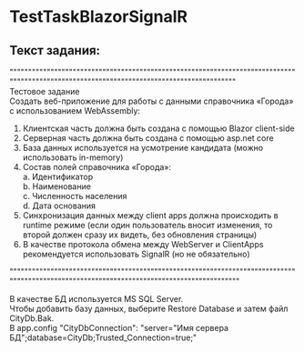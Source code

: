 # TestTaskBlazorSignalR

## Текст задания: 
""""""""""""""""""""""""""""""""""""""""""""""""""""""""""""""""""""""""""""""""""""""""""""""""""""""""""""""""""""""""""""""""""""""""""  
Тестовое задание  
Создать веб-приложение для работы с данными справочника «Города» c использованием
WebAssembly:  
1. Клиентская часть должна быть создана с помощью Blazor client-side  
2. Серверная часть должна быть создана с помощью asp.net core  
3. База данных используется на усмотрение кандидата (можно использовать in-memory)
4. Состав полей справочника «Города»:  
a. Идентификатор  
b. Наименование  
c. Численность населения  
d. Дата основания  
5. Синхронизация данных между client apps должна происходить в runtime режиме (если
один пользователь вносит изменения, то второй должен сразу их видеть, без обновления
страницы)  
6. В качестве протокола обмена между WebServer и ClientApps рекомендуется использовать
SignalR (но не обязательно)  

""""""""""""""""""""""""""""""""""""""""""""""""""""""""""""""""""""""""""""""""""""""""""""""""""""""""""""""""""""""""""""""""""""""""""" 

В качестве БД используется MS SQL Server.  
Чтобы добавить базу данных, выберите Restore Database и затем файл CityDb.Bak.  
В app.config "CityDbConnection": "server="Имя сервера БД";database=CityDb;Trusted_Connection=true;"
